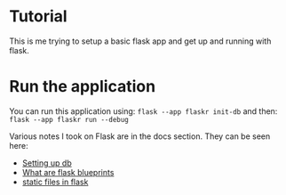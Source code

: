 # Tutorial
This is me trying to setup a basic flask app and get up and running with flask. 

# Run the application
You can run this application using:
`flask --app flaskr init-db`
and then:
`flask --app flaskr run --debug`

Various notes I took on Flask are in the docs section. They can be seen here:

- [Setting up db](./docs/db)
- [What are flask blueprints](./docs/blueprint.md)
- [static files in flask](./docs/static.md)
